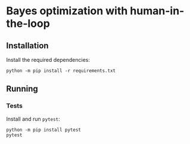 # Bayes optimization with human-in-the-loop

## Installation

Install the required dependencies:

```
python -m pip install -r requirements.txt
```

## Running

### Tests

Install and run `pytest`:

```
python -m pip install pytest
pytest
```
